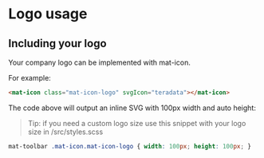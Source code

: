 # Logo usage

## Including your logo

Your company logo can be implemented with mat-icon.

For example:

```html
<mat-icon class="mat-icon-logo" svgIcon="teradata"></mat-icon>
```

The code above will output an inline SVG with 100px width and auto height:

> Tip: if you need a custom logo size use this snippet with your logo size in /src/styles.scss

```css
mat-toolbar .mat-icon.mat-icon-logo { width: 100px; height: 100px; }
```
